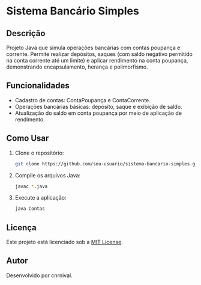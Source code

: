 # Sistema Bancário Simples

## Descrição
Projeto Java que simula operações bancárias com contas poupança e corrente. Permite realizar depósitos, saques (com saldo negativo permitido na conta corrente até um limite) e aplicar rendimento na conta poupança, demonstrando encapsulamento, herança e polimorfismo.

## Funcionalidades
- Cadastro de contas: ContaPoupança e ContaCorrente.
- Operações bancárias básicas: depósito, saque e exibição de saldo.
- Atualização do saldo em conta poupança por meio de aplicação de rendimento.

## Como Usar
1. Clone o repositório:
   ```bash
   git clone https://github.com/seu-usuario/sistema-bancario-simples.git
   ```
2. Compile os arquivos Java:
   ```bash
   javac *.java
   ```
3. Execute a aplicação:
   ```bash
   java Contas
   ```

## Licença
Este projeto está licenciado sob a [MIT License](LICENSE).

## Autor
Desenvolvido por cnrnival.